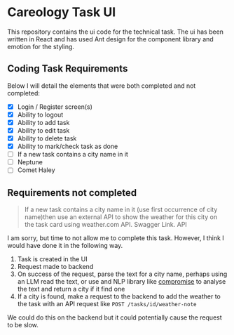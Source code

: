 # Careology Task UI

This repository contains the ui code for the technical task. The ui has been written in React and has used Ant design for the component library and emotion for the styling.

## Coding Task Requirements

Below I will detail the elements that were both completed and not completed:

- [x] Login / Register screen(s)
- [x] Ability to logout
- [x] Ability to add task
- [x] Ability to edit task
- [x] Ability to delete task
- [x] Ability to mark/check task as done
- [ ] If a new task contains a city name in it
- [ ] Neptune
- [ ] Comet Haley

## Requirements not completed

> If a new task contains a city name in it (use first occurrence of city name)then use an external API to show the weather for this city on the task card using weather.com API. Swagger Link. API

I am sorry, but time to not allow me to complete this task. However, I think I would have done it in the following way.

1. Task is created in the UI
2. Request made to backend
3. On success of the request, parse the text for a city name, perhaps using an LLM read the text, or use and NLP library like [compromise](https://www.npmjs.com/package/compromise) to analyse the text and return a city if it find one
4. If a city is found, make a request to the backend to add the weather to the task with an API request like `POST /tasks/id/weather-note`

We could do this on the backend but it could potentially cause the request to be slow.
